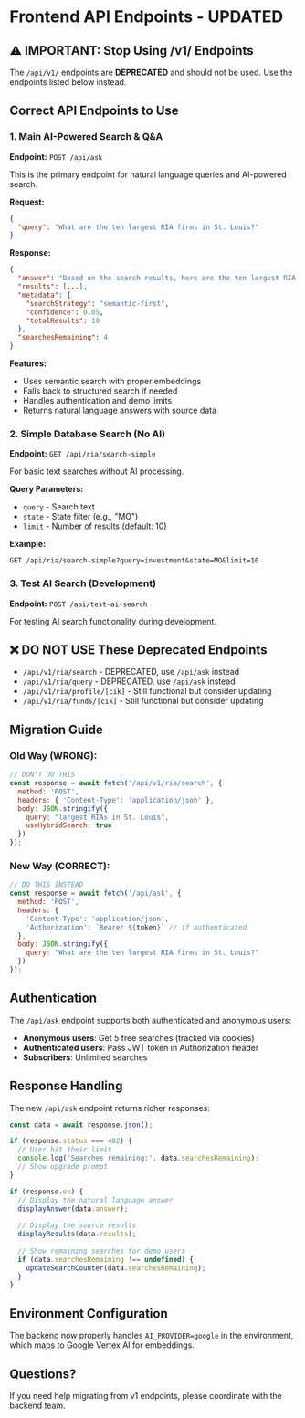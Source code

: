 # Frontend API Endpoints - UPDATED

## ⚠️ IMPORTANT: Stop Using /v1/ Endpoints

The `/api/v1/` endpoints are **DEPRECATED** and should not be used. Use the endpoints listed below instead.

## Correct API Endpoints to Use

### 1. Main AI-Powered Search & Q&A
**Endpoint:** `POST /api/ask`

This is the primary endpoint for natural language queries and AI-powered search.

**Request:**
```json
{
  "query": "What are the ten largest RIA firms in St. Louis?"
}
```

**Response:**
```json
{
  "answer": "Based on the search results, here are the ten largest RIA firms in St. Louis...",
  "results": [...],
  "metadata": {
    "searchStrategy": "semantic-first",
    "confidence": 0.85,
    "totalResults": 10
  },
  "searchesRemaining": 4
}
```

**Features:**
- Uses semantic search with proper embeddings
- Falls back to structured search if needed
- Handles authentication and demo limits
- Returns natural language answers with source data

### 2. Simple Database Search (No AI)
**Endpoint:** `GET /api/ria/search-simple`

For basic text searches without AI processing.

**Query Parameters:**
- `query` - Search text
- `state` - State filter (e.g., "MO")
- `limit` - Number of results (default: 10)

**Example:**
```
GET /api/ria/search-simple?query=investment&state=MO&limit=10
```

### 3. Test AI Search (Development)
**Endpoint:** `POST /api/test-ai-search`

For testing AI search functionality during development.

## ❌ DO NOT USE These Deprecated Endpoints

- `/api/v1/ria/search` - DEPRECATED, use `/api/ask` instead
- `/api/v1/ria/query` - DEPRECATED, use `/api/ask` instead
- `/api/v1/ria/profile/[cik]` - Still functional but consider updating
- `/api/v1/ria/funds/[cik]` - Still functional but consider updating

## Migration Guide

### Old Way (WRONG):
```javascript
// DON'T DO THIS
const response = await fetch('/api/v1/ria/search', {
  method: 'POST',
  headers: { 'Content-Type': 'application/json' },
  body: JSON.stringify({ 
    query: "largest RIAs in St. Louis",
    useHybridSearch: true 
  })
});
```

### New Way (CORRECT):
```javascript
// DO THIS INSTEAD
const response = await fetch('/api/ask', {
  method: 'POST',
  headers: { 
    'Content-Type': 'application/json',
    'Authorization': `Bearer ${token}` // if authenticated
  },
  body: JSON.stringify({ 
    query: "What are the ten largest RIA firms in St. Louis?"
  })
});
```

## Authentication

The `/api/ask` endpoint supports both authenticated and anonymous users:
- **Anonymous users**: Get 5 free searches (tracked via cookies)
- **Authenticated users**: Pass JWT token in Authorization header
- **Subscribers**: Unlimited searches

## Response Handling

The new `/api/ask` endpoint returns richer responses:

```javascript
const data = await response.json();

if (response.status === 402) {
  // User hit their limit
  console.log('Searches remaining:', data.searchesRemaining);
  // Show upgrade prompt
}

if (response.ok) {
  // Display the natural language answer
  displayAnswer(data.answer);
  
  // Display the source results
  displayResults(data.results);
  
  // Show remaining searches for demo users
  if (data.searchesRemaining !== undefined) {
    updateSearchCounter(data.searchesRemaining);
  }
}
```

## Environment Configuration

The backend now properly handles `AI_PROVIDER=google` in the environment, which maps to Google Vertex AI for embeddings.

## Questions?

If you need help migrating from v1 endpoints, please coordinate with the backend team.
